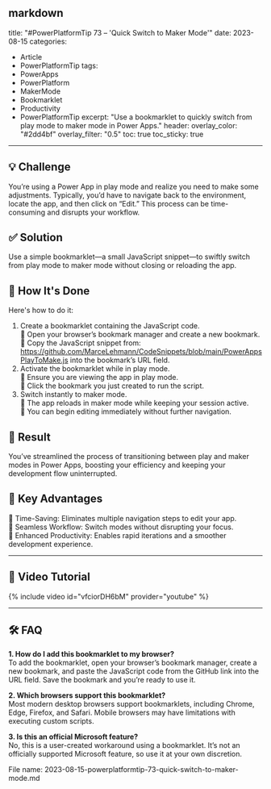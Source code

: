 markdown
---
title: "#PowerPlatformTip 73 – 'Quick Switch to Maker Mode'"
date: 2023-08-15
categories:
  - Article
  - PowerPlatformTip
tags:
  - PowerApps
  - PowerPlatform
  - MakerMode
  - Bookmarklet
  - Productivity
  - PowerPlatformTip
excerpt: "Use a bookmarklet to quickly switch from play mode to maker mode in Power Apps."
header:
  overlay_color: "#2dd4bf"
  overlay_filter: "0.5"
toc: true
toc_sticky: true
---

## 💡 Challenge
You’re using a Power App in play mode and realize you need to make some adjustments. Typically, you’d have to navigate back to the environment, locate the app, and then click on “Edit.” This process can be time-consuming and disrupts your workflow.

## ✅ Solution
Use a simple bookmarklet—a small JavaScript snippet—to swiftly switch from play mode to maker mode without closing or reloading the app.

## 🔧 How It's Done
Here's how to do it:
1. Create a bookmarklet containing the JavaScript code.  
   🔸 Open your browser’s bookmark manager and create a new bookmark.  
   🔸 Copy the JavaScript snippet from: https://github.com/MarceLehmann/CodeSnippets/blob/main/PowerAppsPlayToMake.js into the bookmark’s URL field.
2. Activate the bookmarklet while in play mode.  
   🔸 Ensure you are viewing the app in play mode.  
   🔸 Click the bookmark you just created to run the script.
3. Switch instantly to maker mode.  
   🔸 The app reloads in maker mode while keeping your session active.  
   🔸 You can begin editing immediately without further navigation.

## 🎉 Result
You’ve streamlined the process of transitioning between play and maker modes in Power Apps, boosting your efficiency and keeping your development flow uninterrupted.

## 🌟 Key Advantages
🔸 Time-Saving: Eliminates multiple navigation steps to edit your app.  
🔸 Seamless Workflow: Switch modes without disrupting your focus.  
🔸 Enhanced Productivity: Enables rapid iterations and a smoother development experience.

---

## 🎥 Video Tutorial
{% include video id="vfciorDH6bM" provider="youtube" %}

---

## 🛠️ FAQ
**1. How do I add this bookmarklet to my browser?**  
To add the bookmarklet, open your browser’s bookmark manager, create a new bookmark, and paste the JavaScript code from the GitHub link into the URL field. Save the bookmark and you’re ready to use it.

**2. Which browsers support this bookmarklet?**  
Most modern desktop browsers support bookmarklets, including Chrome, Edge, Firefox, and Safari. Mobile browsers may have limitations with executing custom scripts.

**3. Is this an official Microsoft feature?**  
No, this is a user-created workaround using a bookmarklet. It’s not an officially supported Microsoft feature, so use it at your own discretion.


File name: 2023-08-15-powerplatformtip-73-quick-switch-to-maker-mode.md